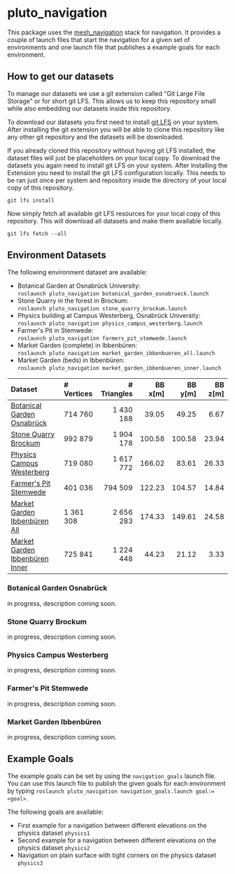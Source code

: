 # pluto_navigation
This package uses the [mesh_navigation](https://github.com/uos/mesh_navigation) stack for navigation.
It provides a couple of launch files that start the navigation for a given set of environments and one launch file that publishes a example goals for each environment.

## How to get our datasets
To manage our datasets we use a git extension called "Git Large File Storage" or for short git LFS.
This allows us to keep this repository small while also embedding our datasets inside this repository.


To download our datasets you first need to install [git LFS](https://git-lfs.github.com) on your system.
After installing the git extension you will be able to clone this repository like any other git repository and the datasets will be downloaded.


If you already cloned this repository without having git LFS installed, the dataset files will just be placeholders on your local copy.
To download the datasets you again need to install git LFS on your system.
After installing the Extension you need to install the git LFS configuration locally.
This needs to be ran just once per system and repository inside the directory of your local copy of this repository.
```
git lfs install
```
Now simply fetch all available git LFS resources for your local copy of this repository.
This will download all datasets and make them available locally.
```
git lfs fetch --all
```

## Environment Datasets
The following environment dataset are available:
- Botanical Garden at Osnabrück University:  
`roslaunch pluto_navigation botanical_garden_osnabrueck.launch`
- Stone Quarry in the forest in Brockum:  
`roslaunch pluto_navigation stone_quarry_brockum.launch`
- Physics building at Campus Westerberg, Osnabrück University:  
`roslaunch pluto_navigation physics_campus_westerberg.launch`
- Farmer's Pit in Stemwede:  
`roslaunch pluto_navigation farmers_pit_stemwede.launch` 
- Market Garden (complete) in Ibbenbüren:  
`roslaunch pluto_navigation market_garden_ibbenbueren_all.launch`
- Market Garden (beds) in Ibbenbüren:  
`roslaunch pluto_navigation market_garden_ibbenbueren_inner.launch`

|Dataset                                                      | # Vertices | # Triangles | BB x[m] | BB y[m] | BB z[m] |
|:------------------------------------------------------------|:-----------|------------:|--------:|--------:|--------:|
| [Botanical Garden Osnabrück](#botanical-garden-osnabrück)   |   714 760  |  1 430 188  |   39.05 |   49.25 |    6.67 |
| [Stone Quarry Brockum](#stone-quarry-brockum)               |   992 879  |  1 904 178  |  100.58 |  100.58 |   23.94 |
| [Physics Campus Westerberg](#physics-campus-westerberg)     |   719 080  |  1 617 772  |  166.02 |   83.61 |   26.33 |
| [Farmer's Pit Stemwede](#farmers-pit-stemwede)              |   401 036  |    794 509  |  122.23 |  104.57 |   14.84 |
| [Market Garden Ibbenbüren All](#market-garden-ibbenbüren)   | 1 361 308  |  2 656 283  |  174.33 |  149.61 |   24.58 |
| [Market Garden Ibbenbüren Inner](#market-garden-ibbenbüren) |   725 841  |  1 224 448  |   44.23 |   21.12 |    3.33 |

### Botanical Garden Osnabrück
in progress, description coming soon.

### Stone Quarry Brockum
in progress, description coming soon.

### Physics Campus Westerberg
in progress, description coming soon.

### Farmer's Pit Stemwede
in progress, description coming soon.

### Market Garden Ibbenbüren
in progress, description coming soon.

## Example Goals
The example goals can be set by using the `navigation_goals` launch file.
You can use this launch file to publish the given goals for each environment by typing `roslaunch pluto_navigation navigation_goals.launch goal:=<goal>`.

The following goals are available:
- First example for a navigation between different elevations on the physics dataset `physics1`
- Second example for a navigation between different elevations on the physics dataset `physics2`
- Navigation on plain surface with tight corners on the physics dataset `physics3`
